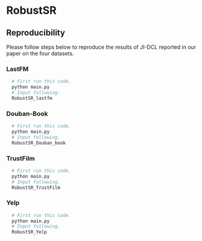 # RobustSR

## Reproducibility
Please follow steps below to reproduce the results of JI-DCL reported in our paper on the four datasets.
### LastFM
```python
  # First run this code.
  python main.py
  # Input following.
  RobustSR_lastfm
```
### Douban-Book
```python
  # First run this code.
  python main.py
  # Input following.
  RobustSR_Douban_book
```
### TrustFilm
```python
  # First run this code.
  python main.py
  # Input following.
  RobustSR_TrustFilm
```
### Yelp
```python
  # First run this code.
  python main.py
  # Input following.
  RobustSR_Yelp
```